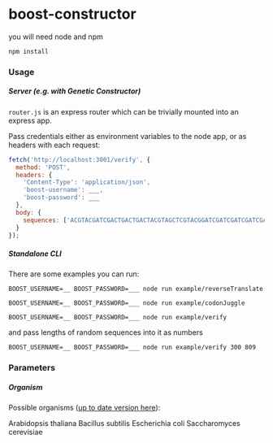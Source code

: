 # boost-constructor

you will need node and npm

`npm install`

### Usage

##### Server (e.g. with Genetic Constructor)

`router.js` is an express router which can be trivially mounted into an express app.

Pass credentials either as environment variables to the node app, or as headers with each request:

```js
fetch('http://localhost:3001/verify', {
  method: 'POST',
  headers: {
    'Content-Type': 'application/json',
    'boost-username': ___,
    'boost-password': ___
  },
  body: {
    sequences: ['ACGTACGATCGACTGACTGACTACGTAGCTCGTACGGATCGATCGATCGATCGATGCCGTACGATC']
  }
});
```

##### Standalone CLI

There are some examples you can run:

`BOOST_USERNAME=__ BOOST_PASSWORD=___ node run example/reverseTranslate`

`BOOST_USERNAME=__ BOOST_PASSWORD=___ node run example/codonJuggle`

`BOOST_USERNAME=__ BOOST_PASSWORD=___ node run example/verify`

and pass lengths of random sequences into it as numbers

`BOOST_USERNAME=__ BOOST_PASSWORD=___ node run example/verify 300 809`


### Parameters

##### Organism

Possible organisms ([up to date version here](https://boost.jgi.doe.gov/rest/files/predefined_hosts)):

Arabidopsis thaliana
Bacillus subtilis
Escherichia coli
Saccharomyces cerevisiae
